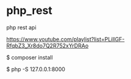 # php_rest
php rest api 


https://www.youtube.com/playlist?list=PLillGF-RfqbZ3_Xr8do7Q2R752xYrDRAo

$ composer install

$ php -S 127.0.0.1:8000